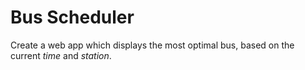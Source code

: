 # Bus Scheduler
Create a web app which displays the most optimal bus, based on the current *time* and *station*.
